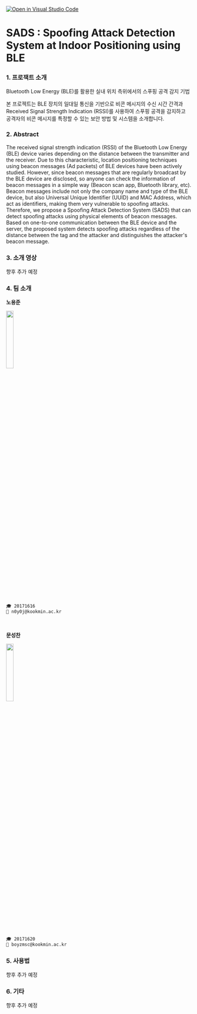 [![Open in Visual Studio Code](https://classroom.github.com/assets/open-in-vscode-f059dc9a6f8d3a56e377f745f24479a46679e63a5d9fe6f495e02850cd0d8118.svg)](https://classroom.github.com/online_ide?assignment_repo_id=7029049&assignment_repo_type=AssignmentRepo)
# SADS : Spoofing Attack Detection System at Indoor Positioning using BLE

### 1. 프로잭트 소개

Bluetooth Low Energy (BLE)를 활용한 실내 위치 측위에서의 스푸핑 공격 감지 기법

본 프로젝트는 BLE 장치의 일대일 통신을 기반으로 비콘 메시지의 수신 시간 간격과 Received Signal Strength Indication (RSSI)를 사용하여 스푸핑 공격을 감지하고 공격자의 비콘 메시지를 특정할 수 있는 보안 방법 및 시스템을 소개합니다.

### 2. Abstract

The received signal strength indication (RSSI) of the Bluetooth Low Energy (BLE) device varies depending on the distance between the transmitter and the receiver. 
Due to this characteristic, location positioning techniques using beacon messages (Ad packets) of BLE devices have been actively studied.
However, since beacon messages that are regularly broadcast by the BLE device are disclosed, so anyone can check the information of beacon messages in a simple way (Beacon scan app, Bluetooth library, etc).
Beacon messages include not only the company name and type of the BLE device, but also Universal Unique Identifier (UUID) and MAC Address, which act as identifiers, making them very vulnerable to spoofing attacks.
Therefore, we propose a Spoofing Attack Detection System (SADS) that can detect spoofing attacks using physical elements of beacon messages.
Based on one-to-one communication between the BLE device and the server, the proposed system detects spoofing attacks regardless of the distance between the tag and the attacker and distinguishes the attacker's beacon message.

### 3. 소개 영상

향후 추가 예정

### 4. 팀 소개

**노용준**

<img src = "https://user-images.githubusercontent.com/28584213/157808058-22792714-98fc-49da-a639-515169c2d017.jpg" width = "20%">

```markdown
🎓 20171616
📧 n0y0j@kookmin.ac.kr
```

<br />

**문성찬**

<img src = "https://user-images.githubusercontent.com/28584213/158019321-eabfa719-12ae-4342-ad90-de6d5113936a.jpg" width = "20%">

```markdown
🎓 20171620
📧 boyzmsc@kookmin.ac.kr
```

### 5. 사용법

향후 추가 예정

### 6. 기타

향후 추가 예정
